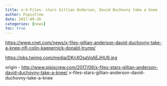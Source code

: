 ```yaml
---
title: o-X-Files- stars Gillian Anderson, David Duchovny take a knee
author: PipisCrew
date: 2017-09-26
categories: [news]
toc: true
---
```


https://www.cnet.com/news/x-files-gillian-anderson-david-duchovny-take-a-knee-nfl-colin-kaepernick-donald-trump/

https://pbs.twimg.com/media/DKnXOsaVoAEJHU6.jpg

origin - http://www.pipiscrew.com/2017/09/x-files-stars-gillian-anderson-david-duchovny-take-a-knee/ x-files-stars-gillian-anderson-david-duchovny-take-a-knee